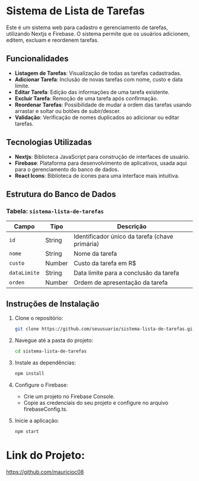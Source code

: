 # Sistema de Lista de Tarefas

Este é um sistema web para cadastro e gerenciamento de tarefas, utilizando Nextjs e Firebase. O sistema permite que os usuários adicionem, editem, excluam e reordenem tarefas.

## Funcionalidades

- **Listagem de Tarefas**: Visualização de todas as tarefas cadastradas.
- **Adicionar Tarefa**: Inclusão de novas tarefas com nome, custo e data limite.
- **Editar Tarefa**: Edição das informações de uma tarefa existente.
- **Excluir Tarefa**: Remoção de uma tarefa após confirmação.
- **Reordenar Tarefas**: Possibilidade de mudar a ordem das tarefas usando arrastar e soltar ou botões de subir/descer.
- **Validação**: Verificação de nomes duplicados ao adicionar ou editar tarefas.

## Tecnologias Utilizadas

- **Nextjs**: Biblioteca JavaScript para construção de interfaces de usuário.
- **Firebase**: Plataforma para desenvolvimento de aplicativos, usada aqui para o gerenciamento do banco de dados.
- **React Icons**: Biblioteca de ícones para uma interface mais intuitiva.

## Estrutura do Banco de Dados

### Tabela: `sistema-lista-de-tarefas`

| Campo                | Tipo      | Descrição                                     |
|----------------------|-----------|-----------------------------------------------|
| `id`                 | String    | Identificador único da tarefa (chave primária) |
| `nome`               | String    | Nome da tarefa                                |
| `custo`              | Number    | Custo da tarefa em R$                         |
| `dataLimite`        | String    | Data limite para a conclusão da tarefa        |
| `orden`              | Number    | Ordem de apresentação da tarefa                |

## Instruções de Instalação

1. Clone o repositório:
   ```bash
   git clone https://github.com/seuusuario/sistema-lista-de-tarefas.git

2. Navegue até a pasta do projeto:
   ```bash
   cd sistema-lista-de-tarefas
   
3. Instale as dependências:  
   ```bash
   npm install
   
4. Configure o Firebase:
    - Crie um projeto no Firebase Console.
    - Copie as credenciais do seu projeto e configure no arquivo firebaseConfig.ts.
   
5. Inicie a aplicação:
   ```bash
   npm start

# Link do Projeto:
 https://github.com/mauricioc08   
